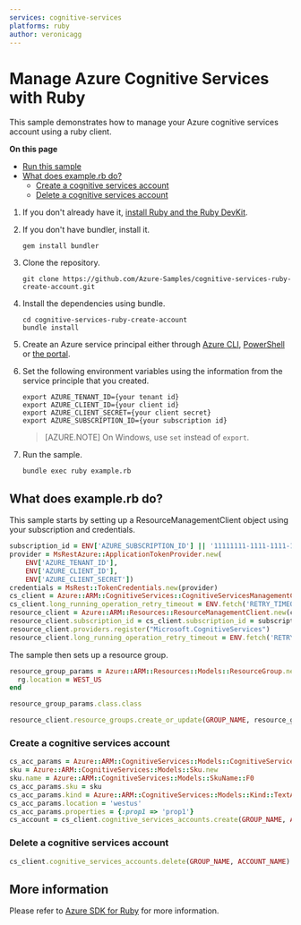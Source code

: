 ```yaml
---
services: cognitive-services
platforms: ruby
author: veronicagg
---
```


# Manage Azure Cognitive Services with Ruby

This sample demonstrates how to manage your Azure cognitive services account using a ruby client.

**On this page**

- [Run this sample](#run)
- [What does example.rb do?](#sample)
    - [Create a cognitive services account](#create)
    - [Delete a cognitive services account](#delete)

<a id="run"></a>
1. If you don't already have it, [install Ruby and the Ruby DevKit](https://www.ruby-lang.org/en/documentation/installation/).

1. If you don't have bundler, install it.

    ```
    gem install bundler
    ```

1. Clone the repository.

    ```
    git clone https://github.com/Azure-Samples/cognitive-services-ruby-create-account.git
    ```

1. Install the dependencies using bundle.

    ```
    cd cognitive-services-ruby-create-account
    bundle install
    ```

1. Create an Azure service principal either through
    [Azure CLI](https://azure.microsoft.com/documentation/articles/resource-group-authenticate-service-principal-cli/),
    [PowerShell](https://azure.microsoft.com/documentation/articles/resource-group-authenticate-service-principal/)
    or [the portal](https://azure.microsoft.com/documentation/articles/resource-group-create-service-principal-portal/).

1. Set the following environment variables using the information from the service principle that you created.

    ```
    export AZURE_TENANT_ID={your tenant id}
    export AZURE_CLIENT_ID={your client id}
    export AZURE_CLIENT_SECRET={your client secret}
    export AZURE_SUBSCRIPTION_ID={your subscription id}
    ```

    > [AZURE.NOTE] On Windows, use `set` instead of `export`.

1. Run the sample.

    ```
    bundle exec ruby example.rb
    ```

<a id="sample"></a>
## What does example.rb do?

This sample starts by setting up a ResourceManagementClient object using your subscription and credentials.

```ruby
subscription_id = ENV['AZURE_SUBSCRIPTION_ID'] || '11111111-1111-1111-1111-111111111111' # your Azure Subscription Id
provider = MsRestAzure::ApplicationTokenProvider.new(
    ENV['AZURE_TENANT_ID'],
    ENV['AZURE_CLIENT_ID'],
    ENV['AZURE_CLIENT_SECRET'])
credentials = MsRest::TokenCredentials.new(provider)
cs_client = Azure::ARM::CognitiveServices::CognitiveServicesManagementClient.new(credentials)
cs_client.long_running_operation_retry_timeout = ENV.fetch('RETRY_TIMEOUT', 30).to_i
resource_client = Azure::ARM::Resources::ResourceManagementClient.new(credentials)
resource_client.subscription_id = cs_client.subscription_id = subscription_id
resource_client.providers.register("Microsoft.CognitiveServices")
resource_client.long_running_operation_retry_timeout = ENV.fetch('RETRY_TIMEOUT', 30).to_i
```

The sample then sets up a resource group.

```ruby
resource_group_params = Azure::ARM::Resources::Models::ResourceGroup.new.tap do |rg|
  rg.location = WEST_US
end

resource_group_params.class.class

resource_client.resource_groups.create_or_update(GROUP_NAME, resource_group_params)
```


<a id="create"></a>
### Create a cognitive services account

```ruby
cs_acc_params = Azure::ARM::CognitiveServices::Models::CognitiveServicesAccountCreateParameters.new
sku = Azure::ARM::CognitiveServices::Models::Sku.new
sku.name = Azure::ARM::CognitiveServices::Models::SkuName::F0
cs_acc_params.sku = sku
cs_acc_params.kind = Azure::ARM::CognitiveServices::Models::Kind::TextAnalytics
cs_acc_params.location = 'westus'
cs_acc_params.properties = {:prop1 => 'prop1'}
cs_account = cs_client.cognitive_services_accounts.create(GROUP_NAME, ACCOUNT_NAME, cs_acc_params)
```

<a id="delete"></a>
### Delete a cognitive services account

```ruby
cs_client.cognitive_services_accounts.delete(GROUP_NAME, ACCOUNT_NAME)
```

## More information
Please refer to [Azure SDK for Ruby](https://github.com/Azure/azure-sdk-for-ruby) for more information.
